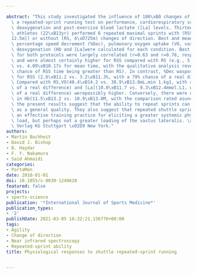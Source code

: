 ---
abstract: "This study investigated the influence of 180\xB0 changes of direction during\
  \ a repeated-sprint running test on performance, cardiorespiratory variables, muscle\
  \ deoxygenation and post-exercise blood lactate ([La] levels. Thirteen team-sport\
  \ athletes (22\xB13yr) performed 6 repeated maximal sprints with (RSS, 6\xD7[2\xD7\
  12.5m]) or without (RS, 6\xD725m) changes of direction. Best and mean running time,\
  \ percentage speed decrement (%Dec), pulmonary oxygen uptake (VO, vastus lateralis\
  \ deoxygenation (Hb and [La]were calculated for each condition. Best and mean times\
  \ for both protocols were largely correlated (r=0.63 and r=0.78, respectively),\
  \ and were almost certainly higher for RSS compared with RS (e.g., 5.30\xB10.17\
  \ vs. 4.09\xB10.17s for mean time, with the qualitative analysis revealing a 100%\
  \ chance of RSS time being greater than RS). In contrast, %Dec waspossibly lower\
  \ for RSS (2.6\xB11.2 vs. 3.2\xB11.3%, with a 79% chance of a real difference).\
  \ Compared with RS,VO(40.4\xB14.2 vs. 38.9\xB13.8mL.min 1.kg1, with a 90% chance\
  \ of a real difference) and [La](10.0\xB11.7 vs. 9.3\xB12.4mmol.L1, with a 70% chance\
  \ of a real difference) werepossibly higher. Conversely, there were no differences\
  \ in Hb(11.5\xB13.2 vs. 10.9\xB13.0M, with the comparison rated asunclear). To conclude,\
  \ the present results suggest that the ability to repeat sprints can be considered\
  \ as a general quality. They also suggest that repeated shuttle sprints might be\
  \ an effective training practice for eliciting a greater systemic physiological\
  \ load, but perhaps not a greater loading of the vastus lateralis. \xA9 Georg Thieme\
  \ Verlag KG Stuttgart \u02D9 New York."
authors:
- Martin Buchheit
- David J. Bishop
- B. Haydar
- F. Y. Nakamura
- Said Ahmaidi
categories:
- PortaMon
date: 2010-01-01
doi: 10.1055/s-0030-1249620
featured: false
projects:
- sports-science
publication: '*International Journal of Sports Medicine*'
publication_types:
- '2'
publishDate: 2021-03-05 16:32:21.156776+00:00
tags:
- Agility
- Change of direction
- Near infrared spectroscopy
- Repeated-sprint ability
title: Physiological responses to shuttle repeated-sprint running

---
